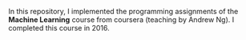 In this repository, I implemented the programming assignments of the **Machine Learning** course from coursera (teaching by Andrew Ng). I completed this course in 2016.
